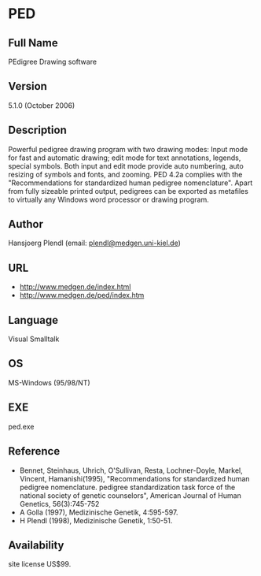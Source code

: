 # PED

## Full Name
PEdigree Drawing software

## Version
5.1.0 (October 2006)

## Description
Powerful pedigree drawing program with two drawing modes: Input mode for fast and automatic drawing; edit mode for text annotations, legends, special symbols. Both input and edit mode provide auto numbering, auto resizing of symbols and fonts, and zooming. PED 4.2a complies with the "Recommendations for standardized human pedigree nomenclature". Apart from fully sizeable printed output, pedigrees can be exported as metafiles to virtually any Windows word processor or drawing program.

## Author
Hansjoerg Plendl (email: plendl@medgen.uni-kiel.de)

## URL
* http://www.medgen.de/index.html
* http://www.medgen.de/ped/index.htm

## Language
Visual Smalltalk

## OS
MS-Windows (95/98/NT)

## EXE
ped.exe

## Reference
* Bennet, Steinhaus, Uhrich, O'Sullivan, Resta, Lochner-Doyle, Markel, Vincent, Hamanishi(1995), "Recommendations for standardized human pedigree nomenclature. pedigree standardization task force of the national society of genetic counselors", American Journal of Human Genetics, 56(3):745-752
* A Golla (1997), Medizinische Genetik, 4:595-597.
* H Plendl (1998), Medizinische Genetik, 1:50-51.

## Availability
site license US$99.